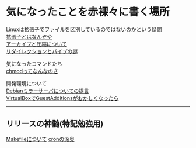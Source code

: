 # 気になったことを赤裸々に書く場所
Linuxは拡張子でファイルを区別しているのではないのかという疑問  
[拡張子とはなんぞや](./What_KAKUTYOSHI.md)  
[アーカイブと圧縮について](./About_ArchivePressure.md)  
[リダイレクションとパイプの謎](./redirect_or_pipe.md)  

気になったコマンドたち  
[chmodってなんなのさ](./About_chmod.md)  
  
開発環境について  
[Debianミラーサーバについての提言](./DebianMirrorServer_SetttingTrouble.md)  
[VirtualBoxでGuestAdditionsがおかしくなったら](./About_VirtualBox_GuestAdditions.md)  
  
---
## リリースの神髄(特記勉強用)
[Makefileについて](./Study_make.md)
[cronの深奥](./cron.md)